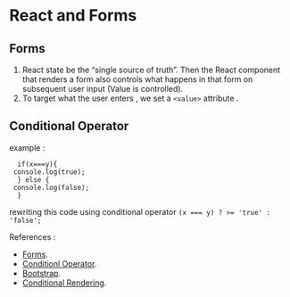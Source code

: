 # React and Forms


## Forms

1. React state be the “single source of truth”. Then the React component that renders a form also controls what happens in that form on subsequent user input (Value is controlled).
2. To target what the user enters , we set a `<value>` attribute .


## Conditional Operator

example :
```
  if(x===y){
 console.log(true);
  } else {
 console.log(false);
  }
```

rewriting this code using conditional operator `(x === y) ? >= 'true' : 'false'; `

References :
* [Forms](https://reactjs.org/docs/forms.html).
* [Conditionl Operator](https://codeburst.io/javascript-the-conditional-ternary-operator-explained-cac7218beeff).
* [Bootstrap](https://react-bootstrap.github.io/components/forms/).
* [Conditional Rendering](https://reactjs.org/docs/conditional-rendering.html).